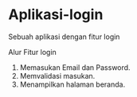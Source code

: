 # Aplikasi-login
Sebuah aplikasi dengan fitur login

Alur Fitur login
1. Memasukan Email dan Password.
2. Memvalidasi masukan.
3. Menampilkan halaman beranda.

